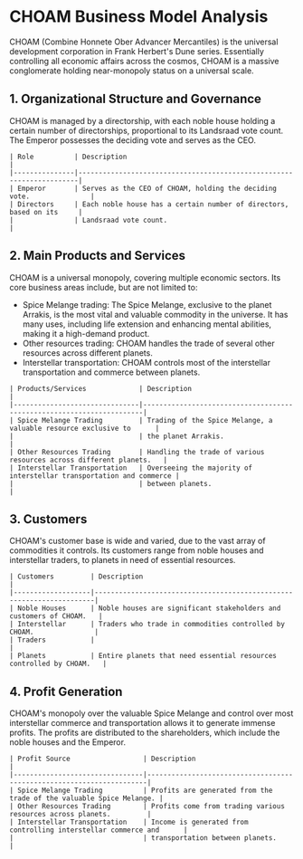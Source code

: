 # CHOAM Business Model Analysis

CHOAM (Combine Honnete Ober Advancer Mercantiles) is the universal development corporation in Frank Herbert's Dune series. Essentially controlling all economic affairs across the cosmos, CHOAM is a massive conglomerate holding near-monopoly status on a universal scale.

## 1. Organizational Structure and Governance

CHOAM is managed by a directorship, with each noble house holding a certain number of directorships, proportional to its Landsraad vote count. The Emperor possesses the deciding vote and serves as the CEO.

```
| Role          | Description                                                          |
|---------------|----------------------------------------------------------------------|
| Emperor       | Serves as the CEO of CHOAM, holding the deciding vote.               |
| Directors     | Each noble house has a certain number of directors, based on its     |
|               | Landsraad vote count.                                                |
```

## 2. Main Products and Services

CHOAM is a universal monopoly, covering multiple economic sectors. Its core business areas include, but are not limited to:

- Spice Melange trading: The Spice Melange, exclusive to the planet Arrakis, is the most vital and valuable commodity in the universe. It has many uses, including life extension and enhancing mental abilities, making it a high-demand product.
- Other resources trading: CHOAM handles the trade of several other resources across different planets.
- Interstellar transportation: CHOAM controls most of the interstellar transportation and commerce between planets.

```
| Products/Services             | Description                                                          |
|-------------------------------|----------------------------------------------------------------------|
| Spice Melange Trading         | Trading of the Spice Melange, a valuable resource exclusive to      |
|                               | the planet Arrakis.                                                 |
| Other Resources Trading       | Handling the trade of various resources across different planets.   |
| Interstellar Transportation   | Overseeing the majority of interstellar transportation and commerce |
|                               | between planets.                                                    |
```

## 3. Customers

CHOAM's customer base is wide and varied, due to the vast array of commodities it controls. Its customers range from noble houses and interstellar traders, to planets in need of essential resources.

```
| Customers         | Description                                                          |
|-------------------|----------------------------------------------------------------------|
| Noble Houses      | Noble houses are significant stakeholders and customers of CHOAM.   |
| Interstellar      | Traders who trade in commodities controlled by CHOAM.               |
| Traders           |                                                                      |
| Planets           | Entire planets that need essential resources controlled by CHOAM.   |
```

## 4. Profit Generation

CHOAM's monopoly over the valuable Spice Melange and control over most interstellar commerce and transportation allows it to generate immense profits. The profits are distributed to the shareholders, which include the noble houses and the Emperor.

```
| Profit Source                  | Description                                                          |
|--------------------------------|----------------------------------------------------------------------|
| Spice Melange Trading          | Profits are generated from the trade of the valuable Spice Melange. |
| Other Resources Trading        | Profits come from trading various resources across planets.         |
| Interstellar Transportation    | Income is generated from controlling interstellar commerce and      |
|                                | transportation between planets.                                     |
```

